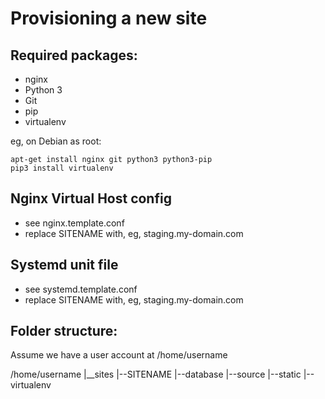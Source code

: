 Provisioning a new site
========================

## Required packages:

* nginx
* Python 3
* Git
* pip
* virtualenv

eg, on Debian as root:
    
    apt-get install nginx git python3 python3-pip
    pip3 install virtualenv

## Nginx Virtual Host config

* see nginx.template.conf
* replace SITENAME with, eg, staging.my-domain.com

## Systemd unit file

* see systemd.template.conf
* replace SITENAME with, eg, staging.my-domain.com

## Folder structure:
Assume we have a user account at /home/username

/home/username
|__sites
    |--SITENAME
        |--database
        |--source
        |--static
        |--virtualenv
